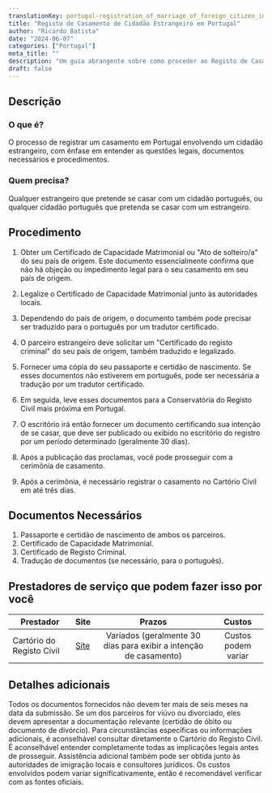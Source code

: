 ```yaml
---
translationKey: portugal-registration_of_marriage_of_foreign_citizen_in_portugal
title: "Registo de Casamento de Cidadão Estrangeiro em Portugal"
author: "Ricardo Batista"
date: "2024-06-07"
categories: ["Portugal"]
meta_title: ""
description: "Um guia abrangente sobre como proceder ao Registo de Casamento em Portugal envolvendo um Cidadão Estrangeiro."
draft: false
---
```


## Descrição
### O que é?
O processo de registrar um casamento em Portugal envolvendo um cidadão estrangeiro, com ênfase em entender as questões legais, documentos necessários e procedimentos.

### Quem precisa?
Qualquer estrangeiro que pretende se casar com um cidadão português, ou qualquer cidadão português que pretenda se casar com um estrangeiro.

## Procedimento

1. Obter um Certificado de Capacidade Matrimonial ou "Ato de solteiro/a" do seu país de origem. Este documento essencialmente confirma que não há objeção ou impedimento legal para o seu casamento em seu país de origem.

2. Legalize o Certificado de Capacidade Matrimonial junto às autoridades locais.

3. Dependendo do país de origem, o documento também pode precisar ser traduzido para o português por um tradutor certificado.

4. O parceiro estrangeiro deve solicitar um "Certificado do registo criminal" do seu país de origem, também traduzido e legalizado.

5. Fornecer uma cópia do seu passaporte e certidão de nascimento. Se esses documentos não estiverem em português, pode ser necessária a tradução por um tradutor certificado.

6. Em seguida, leve esses documentos para a Conservatória do Registo Civil mais próxima em Portugal.

7. O escritório irá então fornecer um documento certificando sua intenção de se casar, que deve ser publicado ou exibido no escritório do registro por um período determinado (geralmente 30 dias).

8. Após a publicação das proclamas, você pode prosseguir com a cerimônia de casamento.

9. Após a cerimônia, é necessário registrar o casamento no Cartório Civil em até três dias.

## Documentos Necessários

1. Passaporte e certidão de nascimento de ambos os parceiros.
2. Certificado de Capacidade Matrimonial.
3. Certificado de Registo Criminal.
4. Tradução de documentos (se necessário, para o português).

## Prestadores de serviço que podem fazer isso por você

| Prestador        |     Site     |     Prazos    |       Custos      |
| --------------- | --------------- |  :-------------: | :-------------: |
| Cartório do Registo Civil |  [Site](http://www.irn.mj.pt/)      |   Variados (geralmente 30 dias para exibir a intenção de casamento)   | Custos podem variar |

## Detalhes adicionais
Todos os documentos fornecidos não devem ter mais de seis meses na data da submissão. Se um dos parceiros for viúvo ou divorciado, eles devem apresentar a documentação relevante (certidão de óbito ou documento de divórcio). Para circunstâncias específicas ou informações adicionais, é aconselhável consultar diretamente o Cartório do Registo Civil. É aconselhável entender completamente todas as implicações legais antes de prosseguir. Assistência adicional também pode ser obtida junto às autoridades de imigração locais e consultores jurídicos. Os custos envolvidos podem variar significativamente, então é recomendável verificar com as fontes oficiais.